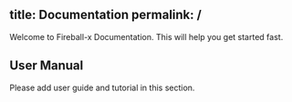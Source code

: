 title: Documentation
permalink: /
---

Welcome to Fireball-x Documentation. This will help you get started fast.

## User Manual

Please add user guide and tutorial in this section.
